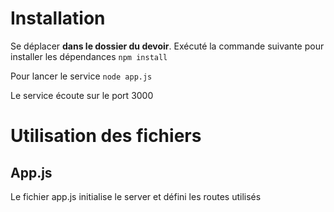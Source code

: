# Installation
Se déplacer **dans le dossier du devoir**. Exécuté la commande suivante pour installer les dépendances
`npm install`

Pour lancer le service 
`node app.js`

Le service écoute sur le port 3000

# Utilisation des fichiers
## App.js
Le fichier app.js initialise le server et défini les routes utilisés